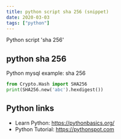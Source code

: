 ```yaml
---
title: python script sha 256 (snippet)
date: 2020-03-03
tags: ["python"]
---
```

Python script 'sha 256'


## python sha 256

Python mysql example: sha 256

```python
from Crypto.Hash import SHA256
print(SHA256.new('abc').hexdigest())


```

## Python links

- Learn Python: https://pythonbasics.org/
- Python Tutorial: https://pythonspot.com
